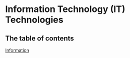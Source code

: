 # Information Technology (IT) Technologies

## The table of contents
[Information](/en/folder/sub-folder/information.md)